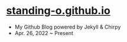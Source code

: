 # [standing-o.github.io](https://standing-o.github.io/)
- My Github Blog powered by Jekyll & Chirpy
- Apr. 26, 2022 ~ Present
